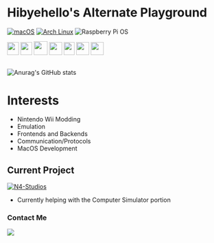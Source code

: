 # Hibyehello's Alternate Playground
[![macOS](https://img.shields.io/badge/macOS-000000?logo=apple&logoColor=F0F0F0)](#) 
[![Arch Linux](https://img.shields.io/badge/Arch%20Linux-1793D1?logo=arch-linux&logoColor=fff)](#)
![Raspberry Pi OS](https://img.shields.io/badge/Raspberry_Pi_OS-white?style=flat&logo=raspberrypi&color=%23cd2355)


<!-- https://github.com/inttter/md-badges -->

<a href="https://www.c-language.org/"> <img src="https://upload.wikimedia.org/wikipedia/commons/1/19/C_Logo.png" height="30" width="27"></img></a>
<a href="https://isocpp.org/"> <img src="https://isocpp.org/assets/images/cpp_logo.png" height="30" width="27"></img></a>
<a href="https://cs.brown.edu/courses/csci1260/spring-2021/lectures/x86-64-assembly-language-reference.html"> <img src="https://user-images.githubusercontent.com/103866722/177873824-ac727cae-29d5-406d-87de-93bb2bf21f02.png" height="32" width="32"></img></a>
<a href="https://developer.mozilla.org/en-US/docs/Web/JavaScript"> <img src="https://upload.wikimedia.org/wikipedia/commons/6/6a/JavaScript-logo.png" height="30" width="30"></img></a>
<a href="https://www.python.org/"> <img src="https://s3.dualstack.us-east-2.amazonaws.com/pythondotorg-assets/media/files/python-logo-only.svg" height="30" width="25"></img></a>
<a href="https://www.swift.org/"> <img src="https://developer.apple.com/swift/resources/images/swift_logo_color.svg" height="30" width="30"></img></a>
<a href="https://developer.apple.com/library/archive/documentation/Cocoa/Conceptual/ProgrammingWithObjectiveC/Introduction/Introduction.html#//apple_ref/doc/uid/TP40011210"> <img src="https://icon.icepanel.io/Technology/svg/Objective-C.svg" height="30" width="30" bgcolor="white"></img></a>

##
![Anurag's GitHub stats](https://github-readme-stats.vercel.app/api?username=Hibyehello-alt&show_icons=true&theme=radical&hide=issues)

# Interests
- Nintendo Wii Modding
- Emulation
- Frontends and Backends
- Communication/Protocols
- MacOS Development

## Current Project
[![N4-Studios](https://github-readme-stats.vercel.app/api/pin/?username=hibyehello-alt&repo=n4studios)](https://github.com/hibyehello-alt/n4studios)

* Currently helping with the Computer Simulator portion

### Contact Me

<a href="https://discordapp.com/users/1377087462857375745"> <img src="https://img.shields.io/badge/Discord-%235865F2.svg?&logo=discord&logoColor=white"></img></a>
<!--
**Hibyehello-alt/Hibyehello-alt** is a ✨ _special_ ✨ repository because its `README.md` (this file) appears on your GitHub profile.

Here are some ideas to get you started:

- 🔭 I’m currently working on ...
- 🌱 I’m currently learning ...
- 👯 I’m looking to collaborate on ...
- 🤔 I’m looking for help with ...
- 💬 Ask me about ...
- 📫 How to reach me: ...
- 😄 Pronouns: ...
- ⚡ Fun fact: ...
-->
